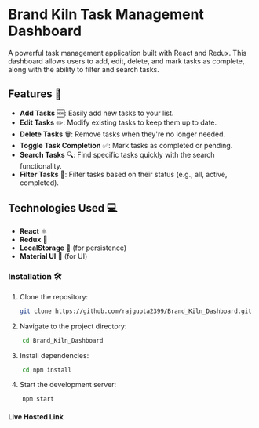 # Brand Kiln Task Management Dashboard

A powerful task management application built with React and Redux. This dashboard allows users to add, edit, delete, and mark tasks as complete, along with the ability to filter and search tasks.

## Features 🚀

- **Add Tasks** 🆕: Easily add new tasks to your list.
- **Edit Tasks** ✏️: Modify existing tasks to keep them up to date.
- **Delete Tasks** 🗑️: Remove tasks when they're no longer needed.
- **Toggle Task Completion** ✅: Mark tasks as completed or pending.
- **Search Tasks** 🔍: Find specific tasks quickly with the search functionality.
- **Filter Tasks** 🔄: Filter tasks based on their status (e.g., all, active, completed).

## Technologies Used 💻

- **React** ⚛️
- **Redux** 🔴
- **LocalStorage** 💾 (for persistence)
- **Material UI** 🌿 (for UI)

### Installation 🛠️

1. Clone the repository:

   ```bash
   git clone https://github.com/rajgupta2399/Brand_Kiln_Dashboard.git
   ```

2. Navigate to the project directory:

```bash
    cd Brand_Kiln_Dashboard
```

3. Install dependencies:

```bash
    cd npm install
```

4. Start the development server:

```bash
    npm start
```

#### Live Hosted Link